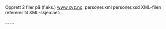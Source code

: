 
##
Opprett 2 filer på (f.eks.) www.xyz.no:
personer.xml
personer.xsd
XML-filen refererer til XML-skjemaet:

<?xml version="1.0" encoding="utf-8"?>
<personer
xmlns="http://home.hvl.no"
xmlns:xsi=
"http://www.w3.org/2001/XMLSchema-instance"
xsi:schemaLocation=
"http://home.hvl.no/personer.xsd">
<person>…</person>
<person>…</person>
</personer>
##